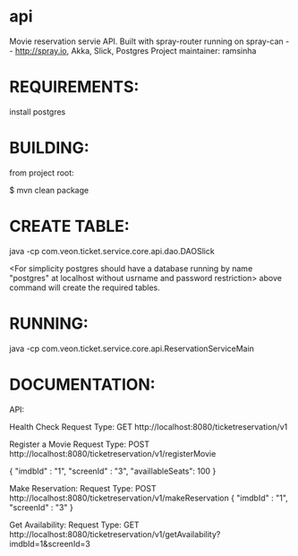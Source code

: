 api
===============

Movie reservation servie API.
Built with spray-router running on spray-can -- http://spray.io, Akka, Slick, Postgres
Project maintainer: ramsinha

REQUIREMENTS:
=========

install postgres

BUILDING:
=========

from project root:


$ mvn clean package

CREATE TABLE:
=========
java -cp <jarName> com.veon.ticket.service.core.api.dao.DAOSlick 

<For simplicity postgres should have a database running by name "postgres" at localhost  without usrname and password restriction>
above command will create the required tables.

RUNNING:
=======

java -cp <jarname> com.veon.ticket.service.core.api.ReservationServiceMain


DOCUMENTATION:
=======

API:

Health Check
Request Type: GET
http://localhost:8080/ticketreservation/v1


Register a Movie
Request Type: POST
http://localhost:8080/ticketreservation/v1/registerMovie

{
	"imdbId" : "1",
	"screenId" : "3",
	"availlableSeats": 100
}


Make Reservation:
Request Type: POST
http://localhost:8080/ticketreservation/v1/makeReservation
{
	"imdbId" : "1",
	"screenId" : "3"
}

Get Availability:
Request Type: GET
http://localhost:8080/ticketreservation/v1/getAvailability?imdbId=1&screenId=3


